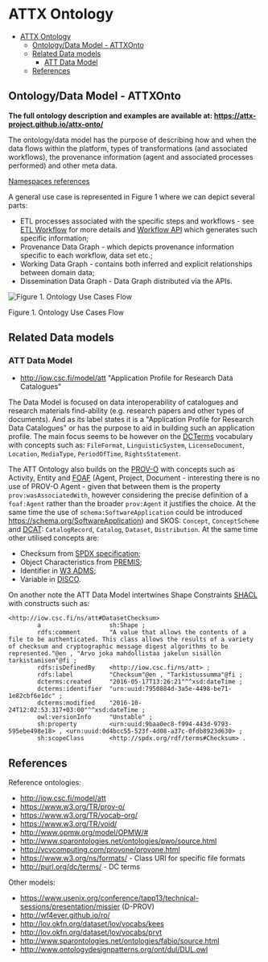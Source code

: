 # ATTX Ontology

<!-- TOC START min:1 max:3 link:true update:true -->
- [ATTX Ontology](#attx-ontology)
  - [Ontology/Data Model - ATTXOnto](#ontologydata-model---attxonto)
  - [Related Data models](#related-data-models)
    - [ATT Data Model](#att-data-model)
  - [References](#references)

<!-- TOC END -->

## Ontology/Data Model - ATTXOnto

**The full ontology description and examples are available at: https://attx-project.github.io/attx-onto/**

The ontology/data model has the purpose of describing how and when the data flows within the platform, types of transformations (and associated workflows), the provenance information (agent and associated processes performed) and other meta data.

[Namespaces references](Namespaces.md)

A general use case is represented in Figure 1 where we can depict several parts:
* ETL processes associated with the specific steps and workflows - see [ETL Workflow](ETL-Artifacts.md) for more details and [Workflow API](Workflow-API.md) which generates such specific information;
* Provenance Data Graph - which depicts provenance information specific to each workflow, data set etc.;
* Working Data Graph - contains both inferred and explicit relationships between domain data;
* Dissemination Data Graph - Data Graph distributed via the APIs.

![Figure 1. Ontology Use Cases Flow](https://rawgit.com/ATTX-project/ATTX-project.github.io/master/images/ontology_usecase.svg)

Figure 1. Ontology Use Cases Flow

## Related Data models

### ATT Data Model

* http://iow.csc.fi/model/att "Application Profile for Research Data Catalogues"

The Data Model is focused on data interoperability of catalogues and research materials find-ability (e.g. research papers and other types of documents). And as its label states it is a "Application Profile for Research Data Catalogues" or has the purpose to aid in building such an application profile.
The main focus seems to be however on the [DCTerms](http://dublincore.org/documents/dcmi-terms/#H2) vocabulary with concepts such as: `FileFormat`, `LinguisticSystem`, `LicenseDocument`, `Location`, `MediaType`, `PeriodOfTime`, `RightsStatement`.

The ATT Ontology also builds on the [PROV-O](https://www.w3.org/TR/prov-o/) with concepts such as Activity, Entity and [FOAF](http://xmlns.com/foaf/spec/) (Agent, Project, Document - interesting there is no use of PROV-O Agent - given that between them is the property `prov:wasAssociatedWith`, however considering the precise definition of a `foaf:Agent` rather than the broader `prov:Agent` it justifies the choice. At the same time the use of `schema:SoftwareApplication` could be introduced https://schema.org/SoftwareApplication) and SKOS: `Concept`, `ConceptScheme` and [DCAT](https://www.w3.org/TR/vocab-dcat/): `CatalogRecord`, `Catalog`, `Dataset`, `Distribution`. At the same time other utilised concepts are:
* Checksum from [SPDX specification](https://spdx.org/rdf/terms/);
* Object Characteristics from [PREMIS](http://id.loc.gov/ontologies/premis.html#ObjectCharasteristics);
* Identifier in [W3 ADMS](https://www.w3.org/TR/vocab-adms/);
* Variable in [DISCO](http://rdf-vocabulary.ddialliance.org/discovery.html#RepresentedVariable).

On another note the ATT Data Model intertwines Shape Constraints [SHACL](https://www.w3.org/ns/shacl#) with constructs such as:

```{turtle}
<http://iow.csc.fi/ns/att#DatasetChecksum>
        a                   sh:Shape ;
        rdfs:comment        "A value that allows the contents of a file to be authenticated. This class allows the results of a variety of checksum and cryptographic message digest algorithms to be represented."@en , "Arvo joka mahdollistaa jakelun sisällön tarkistamisen"@fi ;
        rdfs:isDefinedBy    <http://iow.csc.fi/ns/att> ;
        rdfs:label          "Checksum"@en , "Tarkistussumma"@fi ;
        dcterms:created     "2016-05-17T13:26:21"^^xsd:dateTime ;
        dcterms:identifier  "urn:uuid:7950884d-3a5e-4498-be71-1e82cbf6e1dc" ;
        dcterms:modified    "2016-10-24T12:02:53.317+03:00"^^xsd:dateTime ;
        owl:versionInfo     "Unstable" ;
        sh:property         <urn:uuid:9baa0ec8-f994-443d-9793-595ebe498e18> , <urn:uuid:0d4bcc55-523f-4d08-a37c-0fdb8923d630> ;
        sh:scopeClass       <http://spdx.org/rdf/terms#Checksum> .
```

## References

Reference ontologies:
* http://iow.csc.fi/model/att
* https://www.w3.org/TR/prov-o/
* https://www.w3.org/TR/vocab-org/
* https://www.w3.org/TR/void/
* http://www.opmw.org/model/OPMW/#
* http://www.sparontologies.net/ontologies/pwo/source.html
* http://vcvcomputing.com/provone/provone.html
* https://www.w3.org/ns/formats/ - Class URI for specific file formats
* http://purl.org/dc/terms/ - DC terms

Other models:
* https://www.usenix.org/conference/tapp13/technical-sessions/presentation/missier (D-PROV)
* http://wf4ever.github.io/ro/
* http://lov.okfn.org/dataset/lov/vocabs/kees
* http://lov.okfn.org/dataset/lov/vocabs/prvt
* http://www.sparontologies.net/ontologies/fabio/source.html
* http://www.ontologydesignpatterns.org/ont/dul/DUL.owl
